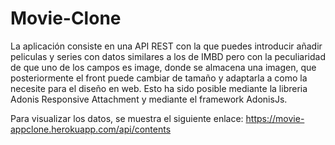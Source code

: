# Movie-Clone

La aplicación consiste en una API REST con la que puedes introducir añadir peliculas y series con datos similares a los de IMBD pero con la peculiaridad de
que uno de los campos es image, donde se almacena una imagen, que posteriormente el front puede cambiar de tamaño y adaptarla a como la necesite para el diseño en web.
Esto ha sido posible mediante la libreria Adonis Responsive Attachment y mediante el framework AdonisJs.

Para visualizar los datos, se muestra el siguiente enlace: https://movie-appclone.herokuapp.com/api/contents
